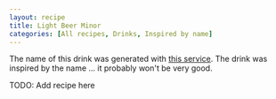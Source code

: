 ```yaml
---
layout: recipe
title: Light Beer Minor
categories: [All recipes, Drinks, Inspired by name]
---
```

The name of this drink was generated with [this service](https://thingnames.com/drink-names). The drink was inspired by the name ... it probably won't be very good.

TODO: Add recipe here
